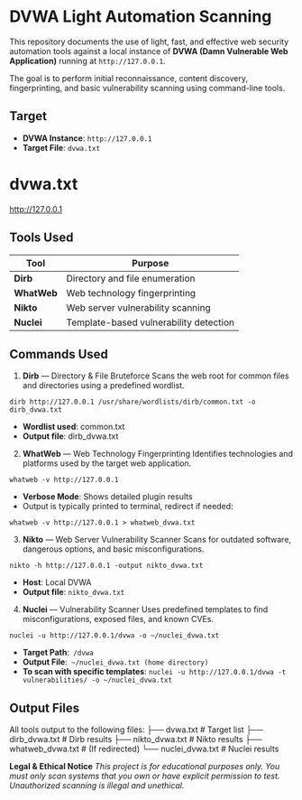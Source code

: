 # DVWA Light Automation Scanning

This repository documents the use of light, fast, and effective web security automation tools against a local instance of **DVWA (Damn Vulnerable Web Application)** running at `http://127.0.0.1`.

The goal is to perform initial reconnaissance, content discovery, fingerprinting, and basic vulnerability scanning using command-line tools.

## Target

- **DVWA Instance**: `http://127.0.0.1`
- **Target File**: `dvwa.txt`
  
# dvwa.txt
http://127.0.0.1

## Tools Used
| Tool        | Purpose                                |
| ----------- | -------------------------------------- |
| **Dirb**    | Directory and file enumeration         |
| **WhatWeb** | Web technology fingerprinting          |
| **Nikto**   | Web server vulnerability scanning      |
| **Nuclei**  | Template-based vulnerability detection |

## Commands Used
1. **Dirb** — Directory & File Bruteforce
Scans the web root for common files and directories using a predefined wordlist.

`dirb http://127.0.0.1 /usr/share/wordlists/dirb/common.txt -o dirb_dvwa.txt`

- **Wordlist used**: common.txt
- **Output file**: dirb_dvwa.txt

2. **WhatWeb** — Web Technology Fingerprinting
Identifies technologies and platforms used by the target web application.

`whatweb -v http://127.0.0.1`

- **Verbose Mode**: Shows detailed plugin results
- Output is typically printed to terminal, redirect if needed:
  
`whatweb -v http://127.0.0.1 > whatweb_dvwa.txt`

3. **Nikto** — Web Server Vulnerability Scanner
Scans for outdated software, dangerous options, and basic misconfigurations.

`nikto -h http://127.0.0.1 -output nikto_dvwa.txt`

- **Host**: Local DVWA
- **Output file**: `nikto_dvwa.txt`

 4. **Nuclei** — Vulnerability Scanner
Uses predefined templates to find misconfigurations, exposed files, and known CVEs.

`nuclei -u http://127.0.0.1/dvwa -o ~/nuclei_dvwa.txt`

- **Target Path**:` /dvwa`
- **Output File**:` ~/nuclei_dvwa.txt (home directory)`
- **To scan with specific templates**: `nuclei -u http://127.0.0.1/dvwa -t vulnerabilities/ -o ~/nuclei_dvwa.txt`

## Output Files
All tools output to the following files:
├── dvwa.txt                 # Target list
├── dirb_dvwa.txt            # Dirb results
├── nikto_dvwa.txt           # Nikto results
├── whatweb_dvwa.txt         # (If redirected)
└── nuclei_dvwa.txt          # Nuclei results


**Legal & Ethical Notice**
*This project is for educational purposes only. You must only scan systems that you own or have explicit permission to test. Unauthorized scanning is illegal and unethical.*
